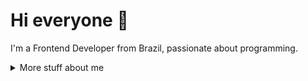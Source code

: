 # Hi everyone :wave:

I'm a Frontend Developer from Brazil, passionate about programming.

<details>
<summary>
  More stuff about me
</summary>

## Quick overview

#### GitHub stats 
<a href="https://github.com/anuraghazra/github-readme-stats">
  <img align="center" src="https://github-readme-stats.anuraghazra1.vercel.app/api?username=VitorHugoAntunes&show_icons=true&line_height=27&include_all_commits=true" alt="My github stats" />
</a>  

### What I do

I create open source projects with the most diverse frontend technologies. I like to create innovative and creative solutions using my technical knowledge.
I am currently in the 4th semester of Systems Analysis and Development.

## My skills 📜

### Web technologies

<div style="display: grid; grid-template-columns: repeat(auto-fit, minmax(60px, 1fr)); gap: 20px;">
 
 <img src="https://cdn.jsdelivr.net/gh/devicons/devicon/icons/javascript/javascript-original.svg" height="60px" width="60"/>
 <img src="https://cdn.jsdelivr.net/gh/devicons/devicon/icons/react/react-original.svg" height="60px" width="60"/>
<img src="https://cdn.jsdelivr.net/gh/devicons/devicon/icons/nextjs/nextjs-original.svg" height="60px" width="60"/>
<img src="https://cdn.jsdelivr.net/gh/devicons/devicon/icons/storybook/storybook-original-wordmark.svg" height="60px" width="60" />
<img src="https://cdn.jsdelivr.net/gh/devicons/devicon/icons/html5/html5-original-wordmark.svg"  height="60px" width="60"/>
<img src="https://cdn.jsdelivr.net/gh/devicons/devicon/icons/css3/css3-original-wordmark.svg" height="60px" width="60"/>
<img src="https://cdn.jsdelivr.net/gh/devicons/devicon/icons/typescript/typescript-original.svg" height="60px" width="60"/>
<img src="https://cdn.jsdelivr.net/gh/devicons/devicon/icons/sass/sass-original.svg" height="60px" width="60"/>
<img src="https://cdn.jsdelivr.net/gh/devicons/devicon/icons/figma/figma-original.svg" height="60px" width="60"/>
          
</div>

### Backend technologies

<div style="display: grid; grid-template-columns: repeat(auto-fit, minmax(60px, 1fr)); gap: 20px;">
 
 <img src="https://cdn.jsdelivr.net/gh/devicons/devicon/icons/nodejs/nodejs-original.svg" height="60px" width="60"/>
<img src="https://cdn.jsdelivr.net/gh/devicons/devicon/icons/express/express-original-wordmark.svg" height="60px" width="60"/>
<img src="https://cdn.jsdelivr.net/gh/devicons/devicon/icons/java/java-original.svg" height="60px" width="60"/>
<img src="https://cdn.jsdelivr.net/gh/devicons/devicon/icons/spring/spring-original-wordmark.svg" height="60px" width="60"/>
<img src="https://cdn.jsdelivr.net/gh/devicons/devicon/icons/sequelize/sequelize-original-wordmark.svg" height="60px" width="60"/>   
<img src="https://prismalens.vercel.app/header/logo-dark.svg " height="60px" width="60"/> 
</div>

### Database technologies

<div style="display: grid; grid-template-columns: repeat(auto-fit, minmax(60px, 1fr)); gap: 20px;">

<img src="https://cdn.jsdelivr.net/gh/devicons/devicon/icons/mysql/mysql-original-wordmark.svg" height="60px" width="60" />
<img src="https://cdn.jsdelivr.net/gh/devicons/devicon/icons/sqlite/sqlite-original-wordmark.svg"  height="60px" width="60"/>
</div>
<img src="https://cdn.jsdelivr.net/gh/devicons/devicon/icons/mongodb/mongodb-original-wordmark.svg" height="60px" width="60"/>

## What I'm currently learning 📚

- Tailwind;
- Server Side Rendering and Static Site Generation;
- Design System;
- Page Performance.

## Personal interests
- Linux: Debian, Fedora, Ubuntu, OpenSUSE, PopOS.
- Subjects I intend to study soon: Cloud.

## Contact

<a href="https://www.linkedin.com/in/vitor-hugo-antunes-passos-59151018a/" target="_blank"><img loading="lazy" src="https://img.shields.io/badge/-LinkedIn-%230077B5?style=for-the-badge&logo=linkedin&logoColor=white" target="_blank"></a>
